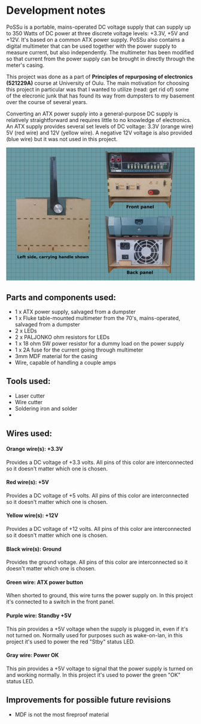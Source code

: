 # Development notes

PoSSu is a portable, mains-operated DC voltage supply that can supply up to 350 Watts of DC power at three discrete voltage levels: +3.3V, +5V and +12V. It's based on a common ATX power supply. PoSSu also contains a digital multimeter that can be used together with the power supply to measure current, but also independently. The multimeter has been modified so that current from the power supply can be brought in directly through the meter's casing.

This project was done as a part of **Principles of repurposing of electronics (521229A)** course at University of Oulu. The main motivation for choosing this project in particular was that I wanted to utilize (read: get rid of) some of the elecronic junk that has found its way from dumpsters to my basement over the course of several years.

Converting an ATX power supply into a general-purpose DC supply is relatively straightforward and requires little to no knowledge of electronics. An ATX supply provides several set levels of DC voltage: 3.3V (orange wire) 5V (red wire) and 12V (yellow wire). A negative 12V voltage is also provided (blue wire) but it was not used in this project.

![Image](appearance.png)

## Parts and components used:
* 1 x ATX power supply, salvaged from a dumpster
* 1 x Fluke table-mounted multimeter from the 70's, mains-operated, salvaged from a dumpster
* 2 x LEDs
* 2 x PALJONKO ohm resistors for LEDs
* 1 x 18 ohm 5W power resistor for a dummy load on the power supply
* 1 x 2A fuse for the current going through multimeter
* 3mm MDF material for the casing
* Wire, capable of handling a couple amps

## Tools used:
* Laser cutter
* Wire cutter
* Soldering iron and solder
* 

## Wires used:
#### Orange wire(s): +3.3V
Provides a DC voltage of +3.3 volts. All pins of this color are interconnected so it doesn't matter which one is chosen.
#### Red wire(s): +5V
Provides a DC voltage of +5 volts. All pins of this color are interconnected so it doesn't matter which one is chosen.
#### Yellow wire(s): +12V
Provides a DC voltage of +12 volts. All pins of this color are interconnected so it doesn't matter which one is chosen.
#### Black wire(s): Ground
Provides the ground voltage. All pins of this color are interconnected so it doesn't matter which one is chosen.
#### Green wire: ATX power button
When shorted to ground, this wire turns the power supply on. In this project it's connected to a switch in the front panel.
#### Purple wire: Standby +5V
This pin provides a +5V voltage when the supply is plugged in, even if it's not turned on. Normally used for purposes such as wake-on-lan, in this project it's used to power the red "Stby" status LED.
#### Gray wire: Power OK
This pin provides a +5V voltage to signal that the power supply is turned on and working normally. In this project it's used to power the green "OK" status LED. 

## Improvements for possible future revisions

* MDF is not the most fireproof material
